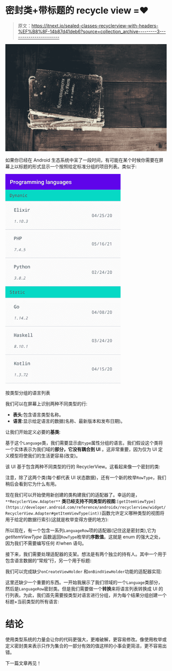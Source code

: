 # 密封类+带标题的 recycle view =❤️

> 原文：<https://itnext.io/sealed-classes-recyclerview-with-headers-%EF%B8%8F-14b87d41deb6?source=collection_archive---------3----------------------->

![](img/dc3da794823662be0e37a0636b615097.png)

如果你已经在 Android 生态系统中呆了一段时间，有可能在某个时候你需要在屏幕上以标题的形式显示一个按照给定标准分组的项目列表。类似于:

![](img/615adbbd28347283bbbda03b3e052e85.png)

按类型分组的语言列表

我们可以在屏幕上识别两种不同类型的行:

*   **表头**:包含语言类型名称。
*   **语言**:显示给定语言的数据(名称、最新版本和发布日期)。

让我们开始定义必要的**基类**:

基于这个`Language`类，我们需要显示由`type`属性分组的语言。我们假设这个类将一个实体表示为我们域的**部分，它没有耦合到 UI** 。这非常重要，因为仅为 UI 定义模型将使我们的生活更容易(改变)。

该 UI 基于包含两种不同类型的行的 RecyclerView。这看起来像一个密封的类:

注意，除了这两个类(每个都代表 UI 状态数据)，还有一个新的枚举`RowType`，我们稍后会看到它为什么有用。

现在我们可以开始使用新创建的类构建我们的适配器了。幸运的是，`**RecyclerView.Adapter**` **类已经支持不同类型的视图**:`[getItemViewType](https://developer.android.com/reference/androidx/recyclerview/widget/RecyclerView.Adapter#getItemViewType(int))`函数允许定义哪种类型的视图将用于给定的数据行索引(这就是枚举变得方便的地方):

所以现在，有一个包含一系列`LanguageRow`项的适配器(记住这是密封类),它为 *getItemViewType* 函数返回`RowType`枚举的**序数值**。这就是 enum 的强大之处，因为我们不需要编写任何 if/when 语句。

接下来，我们需要处理适配器的支架。想法是有两个独立的持有人。其中一个用于包含语言数据的“常规”行，另一个用于标题:

我们可以完成缺少`onCreateViewHolder` 和`onBindViewHolder`功能的适配器实现:

这里还缺少一个重要的东西。一开始我展示了我们领域的一个`Language`类部分，然后是`LanguageRow`密封类。但是我们需要做一个**转换**来将语言列表转换成 UI 的行列表。为此，我们首先需要按类型对语言进行分组，并为每个结果分组创建一个标题+当前类型的所有语言:

# 结论

使用类型系统的力量会让你的代码更强大，更难破解，更容易修改。像使用枚举或定义密封类来表示只作为集合的一部分有效的值这样的小事会更简洁，更不容易出错。

下一篇文章再见！